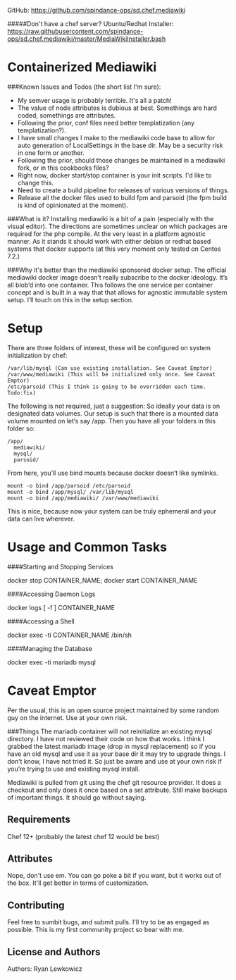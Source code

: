 GitHub: https://github.com/spindance-ops/sd.chef.mediawiki

#####Don't have a chef server? Ubuntu/Redhat Installer: https://raw.githubusercontent.com/spindance-ops/sd.chef.mediawiki/master/MediaWikiInstaller.bash

Containerized Mediawiki 
=======================
###Known Issues and Todos (the short list I'm sure):
* My semver usage is probably terrible. It's all a patch! 
* The value of node attributes is dubious at best. Somethings are hard coded, somethings are attributes. 
* Following the prior, conf files need better templatization (any templatization?). 
* I have small changes I make to the mediawiki code base to allow for auto generation of LocalSettings in the base dir. May be a security risk in one form or another. 
* Following the prior, should those changes be maintained in a mediawiki fork, or in this cookbooks files?
* Right now, docker start/stop container is your init scripts. I'd like to change this. 
* Need to create a build pipeline for releases of various versions of things. 
* Release all the docker files used to build fpm and parsoid (the fpm build is kind of opinionated at the moment). 


###What is it? 
Installing mediawiki is a bit of a pain (especially with the visual editor). The directions are sometimes unclear on which packages are required for the php compile. At the very least in a platform agnostic manner. As it stands it should work with either debian or redhat based systems that docker supports (at this very moment only tested on Centos 7.2.)

###Why it's better than the mediawiki sponsored docker setup. 
The official mediawiki docker image doesn’t really subscribe to the docker ideology. It’s all blob’d into one container. This follows the one service per container concept and is built in a way that that allows for agnostic immutable system setup. I’ll touch on this in the setup section.

Setup
=======================
There are three folders of interest, these will be configured on system initialization by chef:

```
/var/lib/mysql (Can use existing installation. See Caveat Emptor)
/var/www/mediawiki (This will be initialized only once. See Caveat Emptor)
/etc/parsoid (This I think is going to be overridden each time. Todo:fix)
```

The following is not required, just a suggestion:
So ideally your data is on designated data volumes. Our setup is such that there is a mounted data volume mounted on let’s say /app. Then you have all your folders in this folder so:

```
/app/
  mediawiki/
  mysql/
  parsoid/
```

From here, you’ll use bind mounts because docker doesn’t like symlinks. 

```
mount -o bind /app/parsoid /etc/parsoid
mount -o bind /app/mysql/ /var/lib/mysql
mount -o bind /app/mediawiki/ /var/www/mediawiki
```

This is nice, because now your system can be truly ephemeral and your data can live wherever.

Usage and Common Tasks
=======================
####Starting and Stopping Services 

docker stop CONTAINER_NAME; docker start CONTAINER_NAME

####Accessing Daemon Logs

docker logs [ -f ] CONTAINER_NAME

####Accessing a Shell

docker exec -ti CONTAINER_NAME /bin/sh

####Managing the Database

docker exec -ti mariadb mysql

Caveat Emptor
=======================
Per the usual, this is an open source project maintained by some random guy on the internet. Use at your own risk.  

###Things
The mariadb container will not reinitialize an existing mysql directory. I have not reviewed their code on how that works. I think I grabbed the latest mariadb image (drop in mysql replacement) so if you have an old mysql and use it as your base dir it may try to upgrade things. I don’t know, I have not tried it. So just be aware and use at your own risk if you’re trying to use and existing mysql install. 


Mediawiki is pulled from git using the chef git resource provider. It does a checkout and only does it once based on a set attribute. Still make backups of important things. It should go without saying. 


Requirements
------------
Chef 12+ (probably the latest chef 12 would be best)

Attributes
----------
Nope, don't use em. You can go poke a bit if you want, but it works out of the box. It'll get better in terms of customization. 

Contributing
------------
Feel free to sumbit bugs, and submit pulls. I'll try to be as engaged as possible. This is my first community project so bear with me. 

License and Authors
-------------------
Authors: Ryan Lewkowicz 
